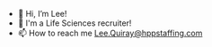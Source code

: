 - 👋 Hi, I’m Lee!
- 👀 I'm a Life Sciences recruiter!
- 📫 How to reach me Lee.Quiray@hppstaffing.com


<!---
LeeGIT112024/LeeGIT112024 is a ✨ special ✨ repository because its `README.md` (this file) appears on your GitHub profile.
You can click the Preview link to take a look at your changes.
--->
